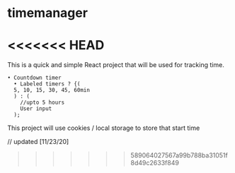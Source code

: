 # timemanager
<<<<<<< HEAD
=======

This is a quick and simple React project that will be used for tracking time.
```
• Countdown timer
  • Labeled timers ? {(
  5, 10, 15, 30, 45, 60min
  ) : (
    //upto 5 hours
    User input
  );
```
  
This project will use cookies / local storage to store that start time

// updated [11/23/20]
>>>>>>> 589064027567a99b788ba31051f8d49c2633f849

